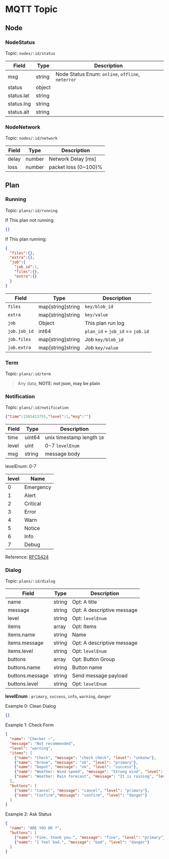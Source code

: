 # MQTT Topic

## Node

### NodeStatus

Topic: `nodes/:id/status`

Field           | Type   | Description
--------------- | ------ | -----------
msg             | string | Node Status Enum: `online`, `offline`, `neterror`
status          | object |
status.lat      | string |
status.lng      | string |
status.alt      | string |

### NodeNetwork

Topic: `nodes/:id/network`

Field           | Type   | Description
--------------- | ------ | -----------
delay           | number | Network Delay [ms]
loss            | number | packet loss (0~100)%

## Plan

### Running

Topic: `plans/:id/running`

If This plan not running:

```json
{}
```

If This plan running:

```json
{
  "files":{},
  "extra":{},
  "job":{
    "job_id":1,
    "files":{},
    "extra":{}
  }
}
```

Field           | Type   | Description
--------------- | ------ | -----------
`files`         | map[string]string | `key/blob_id`
`extra`         | map[string]string | `key/value`
`job`           | Object            | This plan run log
`job.job_id`    | int64             | `plan_id` + `job_id` == `job.id`
`job.files`     | map[string]string | Job `key/blob_id`
`job.extra`     | map[string]string | Job `key/value`

### Term

Topic: `plans/:id/term`

> Any data, **NOTE: not json, may be plain**

### Notification

Topic: `plans/:id/notification`

```json
{"time":1565413755,"level":1,"msg":""}
```

Field | Type   | Description
----  | ------ | -----------
time  | uint64 | unix timestamp length `10`
level | uint   | 0-7 `levelEnum`
msg   | string | message body

levelEnum: 0-7

level | Name
----- | ----
0     | Emergency
1     | Alert
2     | Critical
3     | Error
4     | Warn
5     | Notice
6     | Info
7     | Debug

Reference: [RFC5424](https://tools.ietf.org/html/rfc5424#section-6.2.1)

### Dialog

Topic: `plans/:id/dialog`

Field           | Type   | Description
--------------- | ------ | -----------
name            | string | Opt: A title
message         | string | Opt: A descriptive message
level           | string | Opt: `levelEnum`
items           | array  | Opt: Items
items.name      | string | Name
items.message   | string | Opt: A descriptive message
items.level     | string | Opt: `levelEnum`
buttons         | array  | Opt: Button Group
buttons.name    | string | Button name
buttons.message | string | Send message payload
buttons.level   | string | Opt: `levelEnum`

**levelEnum** : `primary`, `success`, `info`, `warning`, `danger`

Example 0: Clean Dialog

```json
{}
```

Example 1: Check Form

```json
{
  "name": "Checker ~",
  "message": "Not recommended",
  "level": "warning",
  "items": [
    {"name": "Check", "message": "check check", "level": "unkonw"},
    {"name": "Drone", "message": "ok", "level": "primary"},
    {"name": "Depot", "message": "ok", "level": "success"},
    {"name": "Weather: Wind speed", "message": "Strong wind", "level": "warning"},
    {"name": "Weather: Rain forecast", "message": "It is raining", "level": "danger"}
  ],
  "buttons": [
    {"name": "Cancel", "message": "cancel", "level": "primary"},
    {"name": "Confirm","message": "confirm", "level": "danger"}
  ]
}
```

Example 2: Ask Status

```json
{
  "name": "ARE YOU OK ?",
  "buttons": [
    {"name": "Fine, thank you.", "message": "fine", "level": "primary"},
    {"name": "I feel bad.", "message": "bad", "level": "danger"}
  ]
}
```


